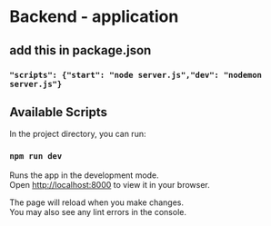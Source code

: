 # Backend - application 

## add this in package.json
### `"scripts": {"start": "node server.js","dev": "nodemon server.js"}`
## Available Scripts

In the project directory, you can run:

### `npm run dev`

Runs the app in the development mode.\
Open [http://localhost:8000](http://localhost:8000) to view it in your browser.

The page will reload when you make changes.\
You may also see any lint errors in the console.

